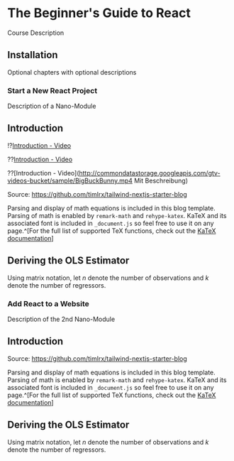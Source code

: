<!--

author: Sascha El-Sharkawy

-->


# The Beginner's Guide to React

Course Description

## Installation

Optional chapters with optional descriptions

### Start a New React Project

Description of a Nano-Module

<section>

# Introduction

</section>



!?[Introduction - Video](http://commondatastorage.googleapis.com/gtv-videos-bucket/sample/BigBuckBunny.mp4)

??[Introduction - Video](http://commondatastorage.googleapis.com/gtv-videos-bucket/sample/BigBuckBunny.mp4)

??[Introduction - Video](http://commondatastorage.googleapis.com/gtv-videos-bucket/sample/BigBuckBunny.mp4 Mit Beschreibung)

Source: https://github.com/timlrx/tailwind-nextjs-starter-blog

Parsing and display of math equations is included in this blog template. Parsing of math is enabled by `remark-math` and `rehype-katex`. KaTeX and its associated font is included in `_document.js` so feel free to use it on any page.^[For the full list of supported TeX functions, check out the [KaTeX documentation](https://katex.org/docs/supported.html)]

<section>

# Deriving the OLS Estimator

</section>



Using matrix notation, let $n$ denote the number of observations and $k$ denote the number of regressors.

### Add React to a Website

Description of the 2nd Nano-Module

<section>

# Introduction

</section>



Source: https://github.com/timlrx/tailwind-nextjs-starter-blog

Parsing and display of math equations is included in this blog template. Parsing of math is enabled by `remark-math` and `rehype-katex`. KaTeX and its associated font is included in `_document.js` so feel free to use it on any page.^[For the full list of supported TeX functions, check out the [KaTeX documentation](https://katex.org/docs/supported.html)]

<section>

# Deriving the OLS Estimator

</section>



Using matrix notation, let $n$ denote the number of observations and $k$ denote the number of regressors.
